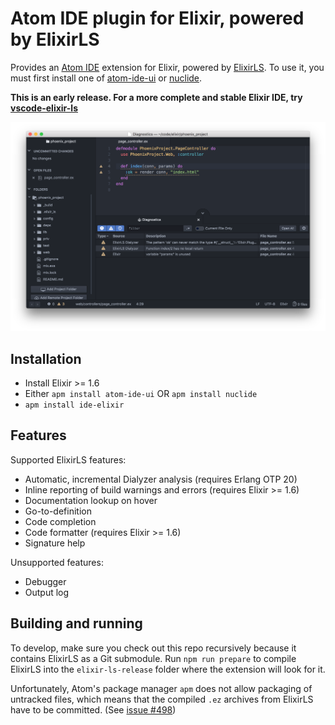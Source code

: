 # Atom IDE plugin for Elixir, powered by ElixirLS

Provides an [Atom IDE](https://ide.atom.io/) extension for Elixir, powered by [ElixirLS](https://github.com/JakeBecker/elixir-ls). To use it, you must first install one of [atom-ide-ui](https://atom.io/packages/atom-ide-ui) or [nuclide](https://atom.io/packages/nuclide).

**This is an early release. For a more complete and stable Elixir IDE, try [vscode-elixir-ls](https://github.com/JakeBecker/vscode-elixir-ls)**

![Screenshot](https://raw.githubusercontent.com/JakeBecker/ide-elixir/master/images/screenshot.png)

## Installation

- Install Elixir >= 1.6
- Either `apm install atom-ide-ui` OR `apm install nuclide`
- `apm install ide-elixir`

## Features

Supported ElixirLS features:

- Automatic, incremental Dialyzer analysis (requires Erlang OTP 20)
- Inline reporting of build warnings and errors (requires Elixir >= 1.6)
- Documentation lookup on hover
- Go-to-definition
- Code completion
- Code formatter (requires Elixir >= 1.6)
- Signature help

Unsupported features:

- Debugger
- Output log

## Building and running

To develop, make sure you check out this repo recursively because it contains ElixirLS as a Git submodule. Run `npm run prepare` to compile ElixirLS into the `elixir-ls-release` folder where the extension will look for it.

Unfortunately, Atom's package manager `apm` does not allow packaging of untracked files, which means that the compiled `.ez` archives from ElixirLS have to be committed. (See [issue #498](https://github.com/atom/apm/issues/498))
